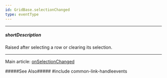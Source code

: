 ```yaml
---
id: GridBase.selectionChanged
type: eventType
---
```

---
##### shortDescription
Raised after selecting a row or clearing its selection.

---
Main article: [onSelectionChanged](/api-reference/10%20UI%20Components/GridBase/1%20Configuration/onSelectionChanged.md '{basewidgetpath}/Configuration/#onSelectionChanged')

#####See Also#####
#include common-link-handleevents